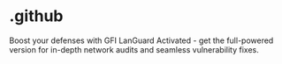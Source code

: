 # .github
Boost your defenses with GFI LanGuard Activated - get the full-powered version for in-depth network audits and seamless vulnerability fixes.
